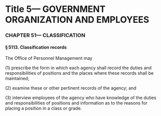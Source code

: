 
# Title 5— GOVERNMENT ORGANIZATION AND EMPLOYEES
### CHAPTER 51— CLASSIFICATION
#### § 5113. Classification records

The Office of Personnel Management may

(1) prescribe the form in which each agency shall record the duties and responsibilities of positions and the places where these records shall be maintained;

(2) examine these or other pertinent records of the agency; and

(3) interview employees of the agency who have knowledge of the duties and responsibilities of positions and information as to the reasons for placing a position in a class or grade.
